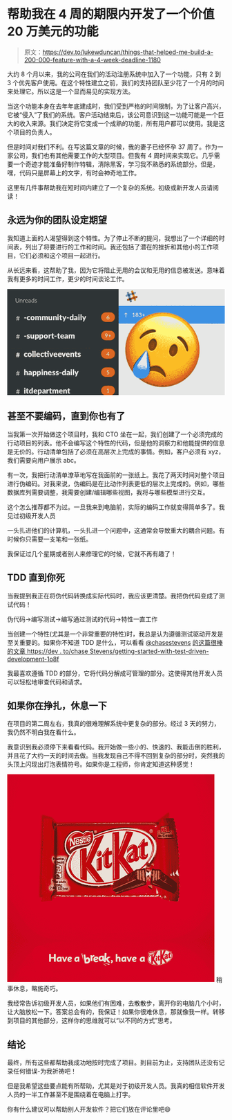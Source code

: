 # 帮助我在 4 周的期限内开发了一个价值 20 万美元的功能

> 原文：<https://dev.to/lukewduncan/things-that-helped-me-build-a-200-000-feature-with-a-4-week-deadline-1180>

大约 8 个月以来，我的公司在我们的活动注册系统中加入了一个功能，只有 2 到 3 个优先客户使用。在这个特性建立之前，我们的支持团队至少花了一个月的时间来处理它。所以这是一个显而易见的实现方法。

当这个功能本身在去年年底建成时，我们受到严格的时间限制，为了让客户高兴，它被“侵入”了我们的系统。客户活动结束后，该公司意识到这一功能可能是一个巨大的收入来源。我们决定将它变成一个成熟的功能，所有用户都可以使用。我是这个项目的负责人。

但是时间对我们不利。在写这篇文章的时候，我的妻子已经怀孕 37 周了。作为一家公司，我们也有其他需要工作的大型项目。但我有 4 周时间来实现它。几乎需要一个奇迹才能准备好制作特辑，清除黑客，学习我不熟悉的系统部分。但是，嘿，代码只是屏幕上的文字，有时会神奇地工作。

这里有几件事帮助我在短时间内建立了一个复杂的系统。初级或新开发人员请阅读！

## 永远为你的团队设定期望

我知道上面的人渴望得到这个特性。为了停止不断的提问，我想出了一个详细的时间表，列出了将要进行的工作和时间。我还包括了潜在的挫折和其他小的工作项目，它们必须和这个项目一起进行。

从长远来看，这帮助了我，因为它将阻止无用的会议和无用的信息被发送。意味着我有更多的时间工作，更少的时间谈论工作。

[![Slack is silly sometimes](img/0137aa5686dbf7b02a8e2cdd0467a67c.png)](https://res.cloudinary.com/practicaldev/image/fetch/s--S5JfWfv4--/c_limit%2Cf_auto%2Cfl_progressive%2Cq_auto%2Cw_880/https://blog.rescuetime.com/wp-content/uploads/2018/02/Slack-crazy-busy-1000x486.jpg)

## 甚至不要编码，直到你也有了

当我第一次开始做这个项目时，我和 CTO 坐在一起，我们创建了一个必须完成的行动项目的列表。他不会编写这个特性的代码，但是他的洞察力和他能提供的信息是无价的。行动清单包括了必须在高层次上完成的事情。例如，客户必须有 xyz，我们需要向用户展示 abc。

有一次，我把行动清单潦草地写在我面前的一张纸上。我花了两天时间对整个项目进行伪编码。对我来说，伪编码是在比动作列表更低的层次上完成的。例如，哪些数据库列需要调整，我需要创建/编辑哪些视图，我将与哪些模型进行交互。

这个怎么推荐都不为过。一旦我来到电脑前，实际的编码工作就变得简单多了。我见过初级开发人员

一头扎进他们的计算机，一头扎进一个问题中，这通常会导致重大的耦合问题。有时候你只需要一支笔和一张纸。

我保证过几个星期或者别人来修理它的时候，它就不再有趣了！

## TDD 直到你死

当我提到我正在将伪代码转换成实际代码时，我应该更清楚。我把伪代码变成了测试代码！

伪代码->编写测试->编写通过测试的代码->特性一直工作

当创建一个特性(尤其是一个非常重要的特性)时，我总是认为遵循测试驱动开发是至关重要的。如果你不知道 TDD 是什么，可以看看 [@chasestevens](https://dev.to/chasestevens) [的这篇很棒的文章 https://dev . to/chase Stevens/getting-started-with-test-driven-development-1o8f](https://dev.to/chasestevens/getting-started-with-test-driven-development-1o8f)

我最喜欢遵循 TDD 的部分，它将代码分解成可管理的部分。这使得其他开发人员可以轻松地审查代码和请求。

## 如果你在挣扎，休息一下

在项目的第二周左右，我真的很难理解系统中更复杂的部分。经过 3 天的努力，我仍然不明白我在看什么。

我意识到我必须停下来看看代码。我开始做一些小的、快速的、我能击倒的胜利，并且花了大约一天的时间去做。当我发现自己不得不回到复杂的部分时，突然我的头顶上闪现出灯泡表情符号。如果你是工程师，你肯定知道这种感觉！

[![Have a kit kat](img/a4f71d14b4c148a8d5ed83351b436ceb.png)](https://res.cloudinary.com/practicaldev/image/fetch/s--cY0mFRGP--/c_limit%2Cf_auto%2Cfl_progressive%2Cq_66%2Cw_880/https://i.gifer.com/8D0z.gif) 
稍事休息，略施奇巧。

我经常告诉初级开发人员，如果他们有困难，去散散步，离开你的电脑几个小时，让大脑放松一下。答案总会有的，我保证！如果你很难休息，那就像我一样。转移到项目的其他部分，这样你的思维就可以“以不同的方式”思考。

## 结论

最终，所有这些都帮助我成功地按时完成了项目。到目前为止，支持团队还没有记录任何错误-为我祈祷吧！

但是我希望这些要点能有所帮助，尤其是对于初级开发人员。我真的相信软件开发人员的一半工作甚至不是围绕着在电脑上打字。

你有什么建议可以帮助别人开发软件？把它们放在评论里吧😄